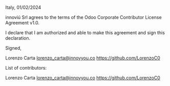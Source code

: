 Italy, 01/02/2024

innoviú Srl agrees to the terms of the Odoo Corporate Contributor License
Agreement v1.0.

I declare that I am authorized and able to make this agreement and sign this
declaration.

Signed,

Lorenzo Carta lorenzo_carta@innovyou.co https://github.com/LorenzoC0

List of contributors:

Lorenzo Carta lorenzo_carta@innovyou.co https://github.com/LorenzoC0